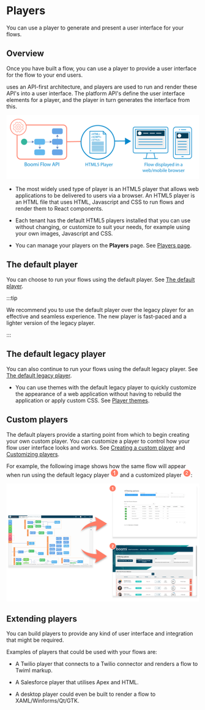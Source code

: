 # Players

<head>
  <meta name="guidename" content="Flow"/>
  <meta name="context" content="GUID-931f82a8-0725-4dc3-b965-f606330dc5a6"/>
</head>


You can use a player to generate and present a user interface for your flows.

## Overview

Once you have built a flow, you can use a player to provide a user interface for the flow to your end users.

uses an API-first architecture, and players are used to run and render these API's into a user interface. The platform API's define the user interface elements for a player, and the player in turn generates the interface from this.

![Players overview](../Images/img-flo-Players_overview_9742b0f5-1e92-4a58-b816-4d305d0ada0f.png)

-   The most widely used type of player is an HTML5 player that allows web applications to be delivered to users via a browser. An HTML5 player is an HTML file that uses HTML, Javascript and CSS to run flows and render them to React components.

-   Each tenant has the default HTML5 players installed that you can use without changing, or customize to suit your needs, for example using your own images, Javascript and CSS.

-   You can manage your players on the **Players** page. See [Players page](c-flo-Players_Page_ba77dfc3-cf1c-42b3-90dd-957b04d1e4e1.md).


## The default player

You can choose to run your flows using the default player. See [The default player](flo-defaultplayer_05efb5f4-0c3c-4c1c-98c3-d470af81fcad.md).

:::tip

We recommend you to use the default player over the legacy player for an effective and seamless experience. The new player is fast-paced and a lighter version of the legacy player.

:::

## The default legacy player

You can also continue to run your flows using the default legacy player. See [The default legacy player](c-flo-Players_Default_1ec7b998-bb39-4296-9857-949eb1dd5680.md).

-   You can use themes with the default legacy player to quickly customize the appearance of a web application without having to rebuild the application or apply custom CSS. See [Player themes](c-flo-Players_Themes_c08a4544-961f-478d-b949-a833634034b0.md).


## Custom players

The default players provide a starting point from which to begin creating your own custom player. You can customize a player to control how your flow user interface looks and works. See [Creating a custom player](t-flo-Players_Create_New_8c9d70c8-3d56-42ac-b988-927e60e5c4db.md) and [Customizing players](c-flo-Players_HTML5_9dffba2f-c22b-4a90-8950-9dc6af119ab0.md).

For example, the following image shows how the same flow will appear when run using the default legacy player ![Step 1](../Images/img-flo-Step1_ed936f88-97de-4cc1-98ac-9f351a84a1bb.png) and a customized player ![Step 2](../Images/img-flo-Step2_c61b5577-5d61-4de6-9cfd-7eb5f4587ce0.png):

![Custom players](../Images/img-flo-Players_custom_915fe6e4-f3c8-4883-ad9d-76b90ede8c7d.png)

## Extending players

You can build players to provide any kind of user interface and integration that might be required.

Examples of players that could be used with your flows are:

-   A Twilio player that connects to a Twilio connector and renders a flow to Twiml markup.

-   A Salesforce player that utilises Apex and HTML.

-   A desktop player could even be built to render a flow to XAML/Winforms/Qt/GTK.